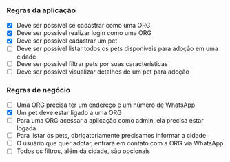 ### Regras da aplicação

- [X] Deve ser possível se cadastrar como uma ORG
- [X] Deve ser possível realizar login como uma ORG
- [X] Deve ser possível cadastrar um pet
- [ ] Deve ser possível listar todos os pets disponíveis para adoção em uma cidade
- [ ] Deve ser possível filtrar pets por suas características
- [ ] Deve ser possível visualizar detalhes de um pet para adoção

### Regras de negócio

- [ ] Uma ORG precisa ter um endereço e um número de WhatsApp
- [X] Um pet deve estar ligado a uma ORG
- [ ] Para uma ORG acessar a aplicação como admin, ela precisa estar logada
- [ ] Para listar os pets, obrigatoriamente precisamos informar a cidade
- [ ] O usuário que quer adotar, entrará em contato com a ORG via WhatsApp
- [ ] Todos os filtros, além da cidade, são opcionais